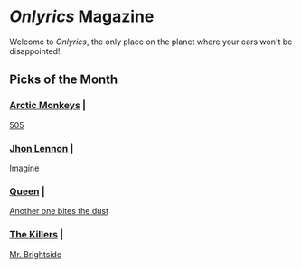 # _Onlyrics_ Magazine

Welcome to _Onlyrics_, the only place on the planet where your ears won't be disappointed!



## Picks of the Month

### [Arctic Monkeys](/writer/arctic_monkeys.md) |

[505](song/feb/505.md)

### [Jhon Lennon](writer/john_lennon.md) |

[Imagine](song/jan/vanilla-panna-cotta.md)

### [Queen](writer/queen.md) |

[Another one bites the dust](song/feb/Another_one_bites_the_dust.md)

### [The Killers](writer/the_killers) |

[Mr. Brightside](song/jan/mr_brightside.md)
